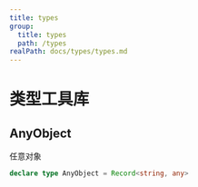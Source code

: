 ```yaml
---
title: types
group:
  title: types
  path: /types
realPath: docs/types/types.md
---
```


# 类型工具库

## AnyObject

任意对象

```ts
declare type AnyObject = Record<string, any>
```
